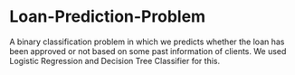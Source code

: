 # Loan-Prediction-Problem
A binary classification problem in which we predicts whether the loan has been approved or not based on some past information of clients.
We used Logistic Regression and Decision Tree Classifier for this.
